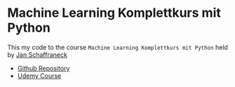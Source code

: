 # Machine Learning Komplettkurs mit Python

This my code to the course `Machine Learning Komplettkurs mit Python` held by [Jan Schaffraneck](https://github.com/franneck94)
* [Github Repository](https://github.com/franneck94/UdemyML)
* [Udemy Course](www.udemy.com/course/machine-learning-grundlagen-mit-python-inkl-ai-einfuhrung)

